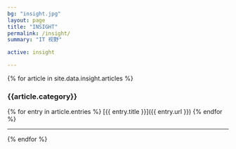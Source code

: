 ```yaml
---
bg: "insight.jpg"
layout: page
title: "INSIGHT"
permalink: /insight/
summary: "IT 视野"

active: insight

---
```



{% for article in site.data.insight.articles %}

###  {{article.category}}
{% for entry in article.entries %}
[{{ entry.title }}]({{ entry.url }})
{% endfor %}

---

{% endfor %}

